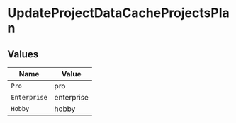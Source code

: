 # UpdateProjectDataCacheProjectsPlan


## Values

| Name         | Value        |
| ------------ | ------------ |
| `Pro`        | pro          |
| `Enterprise` | enterprise   |
| `Hobby`      | hobby        |
